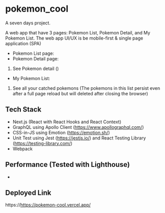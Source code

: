 # pokemon_cool
A seven days project.

A web app that have 3 pages: Pokemon List, Pokemon
Detail, and My Pokemon List. The web app UI/UX is be mobile-first & single page application (SPA)

- Pokemon List page:
- Pokemon Detail page:

1. See Pokemon detail ()

- My Pokemon List:

1. See all your catched pokemons (The
   pokemons in this list persist even after a full page reload but will deleted after closing the browser)

## Tech Stack

- Next.js (React with React Hooks and React Context)
- GraphQL using Apollo Client (https://www.apollographql.com/)
- CSS-in-JS using Emotion (https://emotion.sh/)
- Unit Test using Jest (https://jestjs.io/) and React Testing Library
  (https://testing-library.com/)
- Webpack

## Performance (Tested with Lighthouse)

-

## Deployed Link

https://https://pokemon-cool.vercel.app/

